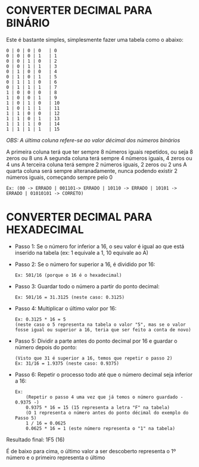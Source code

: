 # CONVERTER DECIMAL PARA BINÁRIO

Este é bastante simples, simplesmente fazer uma tabela como o abaixo:
```
0 | 0 | 0 | 0 	| 0
0 | 0 | 0 | 1 	| 1
0 | 0 | 1 | 0 	| 2
0 | 0 | 1 | 1 	| 3
0 | 1 | 0 | 0 	| 4
0 | 1 | 0 | 1 	| 5
0 | 1 | 1 | 0 	| 6
0 | 1 | 1 | 1 	| 7
1 | 0 | 0 | 0	| 8
1 | 0 | 0 | 1	| 9
1 | 0 | 1 | 0 	| 10
1 | 0 | 1 | 1 	| 11
1 | 1 | 0 | 0 	| 12
1 | 1 | 0 | 1 	| 13
1 | 1 | 1 | 0 	| 14
1 | 1 | 1 | 1 	| 15
```
_OBS: A última coluna refere-se ao valor décimal dos números binários_



	
A primeira coluna terá que ter sempre 8 números iguais repetidos, ou seja 8 zeros ou 8 uns
A segunda coluna terá sempre 4 números iguais, 4 zeros ou 4 uns
A terceira coluna terá sempre 2 números iguais, 2 zeros ou 2 uns
A quarta coluna será sempre alteranadamente, nunca podendo existir 2 números iguais, começando sempre pelo 0
```
Ex: (00 -> ERRADO | 001101-> ERRADO | 10110 -> ERRADO | 10101 -> ERRADO | 01010101 -> CORRETO)
```


# CONVERTER DECIMAL PARA HEXADECIMAL

- Passo 1: Se o número for inferior a 16, o seu valor é igual ao que está inserido na tabela (ex: 1 equivale a 1, 10 equivale ao A)

- Passo 2: Se o número for superior a 16, é dividido por 16:
	```
	Ex: 501/16 (porque o 16 é o hexadecimal)
	```	
- Passo 3: Guardar todo o número a partir do ponto decimal:
	```
	Ex: 501/16 = 31.3125 (neste caso: 0.3125)
	```
- Passo 4: Multiplicar o último valor por 16:
	```
	Ex: 0.3125 * 16 = 5 
	(neste caso o 5 representa na tabela o valor "5", mas se o valor fosse igual ou superior a 16, teria que ser feito a conta de novo)
	```	
- Passo 5: Dividir a parte antes do ponto decimal por 16 e guardar o número depois do ponto:
	```	
	(Visto que 31 é superior a 16, temos que repetir o passo 2)
	Ex: 31/16 = 1.9375 (neste caso: 0.9375)
	```
- Passo 6: Repetir o processo todo até que o número decimal seja inferior a 16:
	```
	Ex: 
		(Repetir o passo 4 uma vez que já temos o número guardado - 0.9375 -)
		0.9375 * 16 = 15 (15 representa a letra "F" na tabela)
		(O 1 representa o número antes do ponto décimal do exemplo do Passo 5)
		1 / 16 = 0.0625
		0.0625 * 16 = 1 (este número representa o "1" na tabela)
	```
	
Resultado final: 1F5 (16)

É de baixo para cima, o último valor a ser descoberto representa o 1º número e o primeiro representa o último

